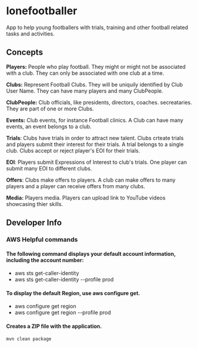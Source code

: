# lonefootballer
App to help young footballers with trials, training and other football related tasks and activities.

## Concepts
**Players:** People who play football. They might or might not be associated with a club. They can only be associated with one club at a time.

**Clubs:** Represent Football Clubs. They will be uniquily identified by Club User Name. They can have many players and many ClubPeople.

**ClubPeople:** Club officials, like presidents, directors, coaches. secreataries. They are part of one or more Clubs.

**Events:** Club events, for instance Football clinics. A Club can have many events, an event belongs to a club.

**Trials**: Clubs have trials in order to attract new talent. Clubs crteate trials and players submit their interest for their trials. A trial belongs to a single club. Clubs accept or reject player's EOI for their trials.

**EOI**: Players submit Expressions of Interest to club's trials. One player can submit many EOI to different clubs.

**Offers**: Clubs make offers to players. A club can make offers to many players and a player can receive offers from many clubs.

**Media:** Players media. Players can upload link to YouTube videos showcasing thier skills. 

## Developer Info
### AWS Helpful commands

#### The following command displays your default account information, including the account number: 
- aws sts get-caller-identity
- aws sts get-caller-identity --profile prod

#### To display the default Region, use aws configure get.
- aws configure get region
- aws configure get region --profile prod

#### Creates a ZIP file with the application. 
`mvn clean package`

